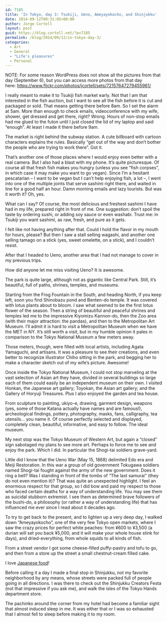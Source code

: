 ```yaml
---
id: 7185
title: 'In Tokyo, day 3: Tsukiji, Ueno, Ameyayokocho, and Shinjukku'
date: 2014-09-12T00:31:05+00:00
author: Jorge Cortell
layout: post
guid: https://blog.cortell.net/?p=7185
permalink: /blog/2014/09/12/in-tokyo-day-3/
categories:
  - Art
  - General
  - "Life's pleasures"
  - Personal
---
```

NOTE: For some reason WordPress does not show all the pictures from that day (September 6), but you can access more photos from that day here: <a title="https://www.flickr.com/photos/jcortell/sets/72157647279455961/" href="https://www.flickr.com/photos/jcortell/sets/72157647279455961/" target="_blank">https://www.flickr.com/photos/jcortell/sets/72157647279455961/</a>

I really meant to make it to Tsukiji fish market early. Not that I am that interested in the fish auction, but I want to see all the fish before it is cut and packaged or sold. That means getting there before 8am. So I set the alarm at 5am. More than enough to check emails, videoconference with my wife, shower, get dressed and get there, right? Wrong. Hours of non-stop emails had me glued to the futon until I just closed the lid of my laptop and said “enough”. At least I made it there before 9am.

The market is right behind the subway station. A cute billboard with cartoon characters explains the rules. Basically “get out of the way and don’t bother the people who are trying to work there”. Got it.

That’s another one of those places where I would enjoy even better with a real camera. But I also had a blast with my phone. It’s quite picturesque. Of course all that fresh fish makes you hungry (unless you see “fish corpses”, in which case it may make you want to go vegan). Since I’m a hesitant pescatarian – I want to be vegan but I can’t help enjoying fish, a lot –, I went into one of the multiple joints that serve sashimi right there, and waited in line for a good half an hour. Damn morning emails and lazy tourists. But was it worth it? Oh, yes.

What can I say? Of course, the most delicious and freshest sashimi I have had in my life, prepared right in front of me. One suggestion: don’t spoil the taste by ordering sushi, or adding soy sauce or even washabi. Trust me: in Tsukiji you want sashimi, as raw, fresh, and pure as it gets.

I felt like not having anything after that. Could I hold the flavor in my mouth for hours, please? But then I saw a stall selling wagashi, and another one selling tamago on a stick (yes, sweet omelette, on a stick), and I couldn’t resist.

After that I headed to Ueno, another area that I had not manage to cover in my previous trips.

How did anyone let me miss visiting Ueno? It is awesome.

The park is quite large, although not as gigantic like Central Park. Still, it’s beautiful, full of paths, shrines, temples, and museums.

Starting from the Frog Fountain in the South, and heading North, if you keep left, soon you find Shinobazu pond and Benten-do temple. It was covered with lotus plants about to bloom. I saw what seemed to be the first lotus flower of the season. Then a string of beautiful and peaceful shrines and temples led me to the impressive Kiyomizu Kannon-do, then the Zoo area (with their major attraction: the pandas), and then to the Metropolitan Art Museum. I’ll admit it is hard to visit a Metropolitan Museum when we have the MET in NY. It’s still worth a visit, but in my humble opinion it pales in comparison to the Tokyo National Museum a few meters away.

Those meters, though, were filled with local artists, including Agata Yamaguchi, and artisans. It was a pleasure to see their creations, and even better to recognize illustrator Chiho sitting in the park, and begging her to make a character sketch out of my wife’s picture. Awesome!

Once inside the Tokyo National Museum, I could not stop marveling at the vast selection of Asian art they have, divided in several buildings so large each of them could easily be an independent museum on their own. I visited Honkan, the Japanese art gallery; Toyokan, the Asian art gallery; and the Gallery of Horyuji Treasures. Plus I also enjoyed the garden and tea house.

From sculpture to painting, ukiyo-e, drawing, garment design, weapons (yes, some of those Katana actually have names and are famous!), archeological findings, pottery, photography, masks, fans, calligraphy, tea utensils… you name it. Of course perfectly selected and displayed, completely clean, beautiful, informative, and easy to follow. The ideal museum.

My next stop was the Tokyo Museum of Western Art, but again a “closed” sign sabotaged my plans to see more art. Perhaps to force me to see and enjoy the park. Which I did. In particular the Shogi-tai soldiers grave-yard.

Little did I know that the Ueno War (May 15, 1868) delimited Edo era and Meiji Restoration. In this war a group of old government Tokugawa soldiers named Shogi-tai fought against the army of the new government. Does it ring a bell? Was I standing in front of the tombs of “The last samurai” (they do not even mention it)? That was quite an unexpected highlight. I feel an enormous respect for that group, so I did bow and paid my respect to those who faced certain deaths for a way of understanding life. You may see them as suicidal stubborn extremist. I see them as determined brave followers of the bushi-do, a philosophy (or rather a way of understanding life) that has influenced me ever since I read about it decades ago.

To try to get back to the present, and to lighten up a very deep day, I walked down “Ameyayokocho”, one of the very few Tokyo open markets, where I saw the crazy prices for perfect white peaches: from ¥600 to ¥3,500 (a durian will set you back ¥5,000, and it will make your whole house stink for days), and dried-everything, from whole squids to all kinds of fish.

From a street vendor I got some cheese-filled puffy-pastry and tofu to go, and then from a store up the street a small chestnut-cream filled cake.

I love <a title="https://japonismo.com/blog/japon-el-paraiso-de-las-comidas-raras" href="https://japonismo.com/blog/japon-el-paraiso-de-las-comidas-raras" target="_blank">Japanese food</a>!

Before calling it a day I made a final stop in Shinjukku, not my favorite neighborhood by any means, whose streets were packed full of people going in all directions. I was there to check out the Shinjukku Creators Festa (not that impressive if you ask me), and walk the isles of the Tokyo Hands department store.

The pachinko around the corner from my hotel had become a familiar sight that almost induced sleep in me. It was either that or I was so exhausted that I almost fell to sleep before making it to my room.